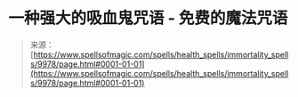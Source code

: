 <!--yml

category: 未分类

date: 2024-06-12 18:46:27

-->

# 一种强大的吸血鬼咒语 - 免费的魔法咒语

> 来源：[https://www.spellsofmagic.com/spells/health_spells/immortality_spells/9978/page.html#0001-01-01](https://www.spellsofmagic.com/spells/health_spells/immortality_spells/9978/page.html#0001-01-01)
